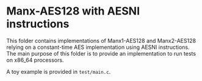 # Manx-AES128 with AESNI instructions

This folder contains implementations of Manx1-AES128 and Manx2-AES128 relying on a constant-time AES implementation using AESNI instructions.
The main purpose of this folder is to provide an implementation to run tests on x86_64 processors.

A toy example is provided in `test/main.c`.